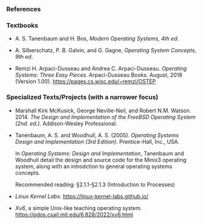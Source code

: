 ### References

<!-- * https://www.scaler.com/topics/operating-system/process-state-in-os/:
  This webpage provides concise descriptions of each state in the seven-step process cycle. It first gives an explanation of the  five states of the cycle which are the new, ready, running, waiting and completed states. then the site  explains how the final two states Suspend Ready and Suspend Blocked state connect to it .
* https://www.youtube.com/watch?v=jZ_6PXoaoxo:
This video has a detailed description on the 5 state process cycle.

* https://www.gatevidyalay.com/process-states-in-operating-system/ :
The 7 state cycle is fully explained on this page. Here you will find a brief explanation of the reasons for each state's transition from one to the other. It talks about the state of the process and how it matches to where the process is in the memory.

* https://www.studytonight.com/operating-system/operating-system-processes

  - It talks about the process and its memory,it has a brief description on what the 4 sections of the process memory are
  - It describes the 5 state process cycle and describes each state briefly
  - The website also describes the PCB and its components
  - It also compares processes and programs
  - It also describes what a “good” scheduling algorithm has. -->

### Textbooks

* A. S. Tanenbaum and H. Bos, *Modern Operating Systems, 4th ed*.

* A. Silberschatz, P. B. Galvin, and G. Gagne, *Operating System Concepts, 9th ed*.

* Remzi H. Arpaci-Dusseau and Andrea C. Arpaci-Dusseau. *Operating Systems: Three Easy Pieces*. Arpaci-Dusseau Books. August, 2018 (Version 1.00). https://pages.cs.wisc.edu/~remzi/OSTEP

<!-- *  D. M. Dhamdhere, Operating Systems: A Concept-Based Approach. -->

### Specialized Texts/Projects (with a narrower focus)

* Marshall Kirk McKusick, George Neville-Neil, and Robert N.M. Watson. 2014. *The Design and Implementation of the FreeBSD Operating System (2nd. ed.)*. Addison-Wesley Professional.

* Tanenbaum, A. S. and Woodhull, A. S. (2005). *Operating Systems Design and Implementation (3rd Edition)*. Prentice-Hall, Inc., USA.

  In *Operating Systems: Design and Implementation*, Tanenbaum and Woodhull detail the design and source code for the Minix3 operating system, along with an introdction to general operating systems concepts.

  Recommended reading: §2.1.1-§2.1.3 (Introduction to Processes)

* *Linux Kernel Labs*. https://linux-kernel-labs.github.io/

* *Xv6*, a simple Unix-like teaching operating system. https://pdos.csail.mit.edu/6.828/2022/xv6.html

<!-- ### On the Hardware-Software Interface -->

<!-- * Patterson, D. and Hennessy, J. (2014). *Computer Organization and Design, Enhanced: The Hardware/Software Interface*. The Morgan Kaufmann Series in Computer Architecture and Design. Elsevier Science. -->

<!-- * *Intel (2023) Intel 64 and IA-32 Architectures Software Developer's Manual: System Programming Guide, A-Z, Volume 3 (3A)*. -->

<!-- ## To quiz youself more go here:
* https://examradar.com/process-multiprogramming-context-switching-questions-answers/ -->

